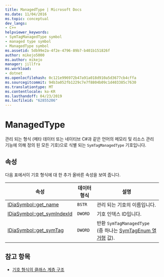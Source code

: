 ```yaml
---
title: ManagedType | Microsoft Docs
ms.date: 11/04/2016
ms.topic: conceptual
dev_langs:
- C++
helpviewer_keywords:
- SymTagManagedType symbol
- managed type symbol
- ManagedType symbol
ms.assetid: 5db99e2a-4f2e-4796-89b7-b401b151826f
author: mikejo5000
ms.author: mikejo
manager: jillfra
ms.workload:
- dotnet
ms.openlocfilehash: 0c121e996972b47a91a018d910a5d3677cb4cffa
ms.sourcegitcommit: 94b3a052fb1229c7e7f8804b09c1d403385c7630
ms.translationtype: MT
ms.contentlocale: ko-KR
ms.lasthandoff: 04/23/2019
ms.locfileid: "62855206"
---
```

# <a name="managedtype"></a>ManagedType
관리 되는 형식 (메타 데이터 또는 네이티브 C#과 같은 언어의 메모리 및 리소스 관리 기능에 의해 정의 된 모든 기호)으로 식별 되는 `SymTagManagedType` 기호입니다.

## <a name="properties"></a>속성
 다음 표에서이 기호 형식에 대 한 추가 올바른 속성을 보여 줍니다.

|속성|데이터 형식|설명|
|--------------|---------------|-----------------|
|[IDiaSymbol::get_name](../../debugger/debug-interface-access/idiasymbol-get-name.md)|`BSTR`|관리 되는 기호의 이름입니다.|
|[IDiaSymbol::get_symIndexId](../../debugger/debug-interface-access/idiasymbol-get-symindexid.md)|`DWORD`|기호 인덱스 ID입니다.|
|[IDiaSymbol::get_symTag](../../debugger/debug-interface-access/idiasymbol-get-symtag.md)|`DWORD`|반환 `SymTagManagedType` (중 하나는 [SymTagEnum 열거형](../../debugger/debug-interface-access/symtagenum.md) 값).|

## <a name="see-also"></a>참고 항목
- [기호 형식의 클래스 계층 구조](../../debugger/debug-interface-access/class-hierarchy-of-symbol-types.md)